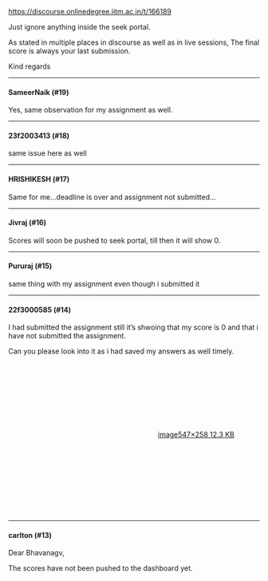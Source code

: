 https://discourse.onlinedegree.iitm.ac.in/t/166189

Just ignore anything inside the seek portal.</p>
<p>As stated in multiple places in discourse as well as in live sessions, The final score is always your last submission.</p>
<p>Kind regards</p><hr>

<h4>SameerNaik (#19)</h4>
<p>Yes, same observation for my assignment as well.</p><hr>

<h4>23f2003413 (#18)</h4>
<p>same issue here as well</p><hr>

<h4>HRISHIKESH (#17)</h4>
<p>Same for me…deadline is over and assignment not submitted…</p><hr>

<h4>Jivraj (#16)</h4>
<p>Scores will soon be pushed to seek portal, till then it will show 0.</p><hr>

<h4>Pururaj (#15)</h4>
<p>same thing with my assignment even though i submitted it</p><hr>

<h4>22f3000585 (#14)</h4>
<p>I had submitted the assignment still it’s shwoing that my score is 0 and that i have not submitted the assignment.</p>
<p>Can you please look into it as i had saved my answers as well timely.<br/>
<div class="lightbox-wrapper"><a class="lightbox" data-download-href="/uploads/short-url/bHjtQ60wOL2wEIVXvst6qkVbToK.png?dl=1" href="https://europe1.discourse-cdn.com/flex013/uploads/iitm/original/3X/5/1/51fd5a5ad1f47e528360f19eb4fcaaccc3cee612.png" rel="noopener nofollow ugc" title="image"><div class="meta"><svg aria-hidden="true" class="fa d-icon d-icon-far-image svg-icon"><use href="#far-image"></use></svg><span class="filename">image</span><span class="informations">547×258 12.3 KB</span><svg aria-hidden="true" class="fa d-icon d-icon-discourse-expand svg-icon"><use href="#discourse-expand"></use></svg></div></a></div></p><hr>

<h4>carlton (#13)</h4>
<p>Dear Bhavanagv,</p>
<p>The scores have not been pushed to the dashboard yet.